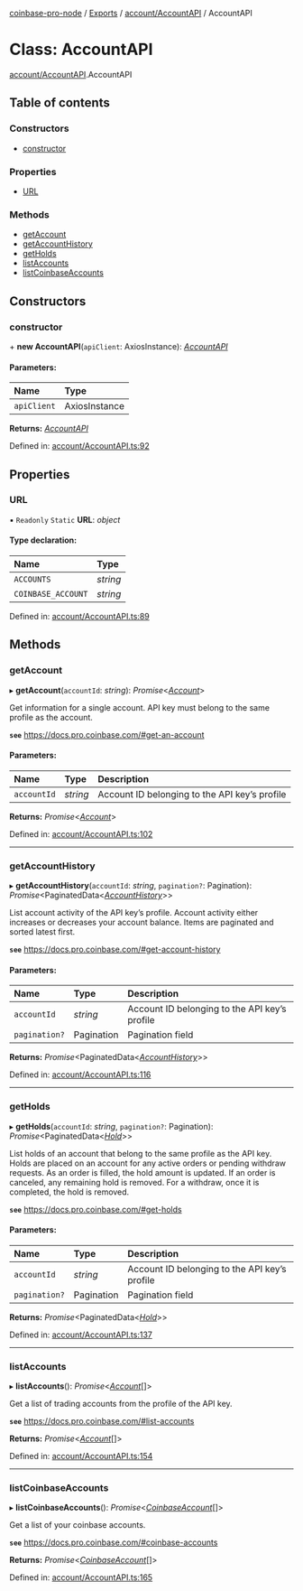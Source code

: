 [coinbase-pro-node](../README.md) / [Exports](../modules.md) / [account/AccountAPI](../modules/account_accountapi.md) / AccountAPI

# Class: AccountAPI

[account/AccountAPI](../modules/account_accountapi.md).AccountAPI

## Table of contents

### Constructors

- [constructor](account_accountapi.accountapi.md#constructor)

### Properties

- [URL](account_accountapi.accountapi.md#url)

### Methods

- [getAccount](account_accountapi.accountapi.md#getaccount)
- [getAccountHistory](account_accountapi.accountapi.md#getaccounthistory)
- [getHolds](account_accountapi.accountapi.md#getholds)
- [listAccounts](account_accountapi.accountapi.md#listaccounts)
- [listCoinbaseAccounts](account_accountapi.accountapi.md#listcoinbaseaccounts)

## Constructors

### constructor

\+ **new AccountAPI**(`apiClient`: AxiosInstance): [_AccountAPI_](account_accountapi.accountapi.md)

#### Parameters:

| Name        | Type          |
| :---------- | :------------ |
| `apiClient` | AxiosInstance |

**Returns:** [_AccountAPI_](account_accountapi.accountapi.md)

Defined in: [account/AccountAPI.ts:92](https://github.com/bennycode/coinbase-pro-node/blob/845b71d/src/account/AccountAPI.ts#L92)

## Properties

### URL

▪ `Readonly` `Static` **URL**: _object_

#### Type declaration:

| Name               | Type     |
| :----------------- | :------- |
| `ACCOUNTS`         | _string_ |
| `COINBASE_ACCOUNT` | _string_ |

Defined in: [account/AccountAPI.ts:89](https://github.com/bennycode/coinbase-pro-node/blob/845b71d/src/account/AccountAPI.ts#L89)

## Methods

### getAccount

▸ **getAccount**(`accountId`: _string_): _Promise_<[_Account_](../interfaces/account_accountapi.account.md)\>

Get information for a single account. API key must belong to the same profile as the account.

**`see`** https://docs.pro.coinbase.com/#get-an-account

#### Parameters:

| Name        | Type     | Description                                   |
| :---------- | :------- | :-------------------------------------------- |
| `accountId` | _string_ | Account ID belonging to the API key’s profile |

**Returns:** _Promise_<[_Account_](../interfaces/account_accountapi.account.md)\>

Defined in: [account/AccountAPI.ts:102](https://github.com/bennycode/coinbase-pro-node/blob/845b71d/src/account/AccountAPI.ts#L102)

---

### getAccountHistory

▸ **getAccountHistory**(`accountId`: _string_, `pagination?`: Pagination): _Promise_<PaginatedData<[_AccountHistory_](../interfaces/account_accountapi.accounthistory.md)\>\>

List account activity of the API key’s profile. Account activity either increases or decreases your account balance. Items are paginated and sorted latest first.

**`see`** https://docs.pro.coinbase.com/#get-account-history

#### Parameters:

| Name          | Type       | Description                                   |
| :------------ | :--------- | :-------------------------------------------- |
| `accountId`   | _string_   | Account ID belonging to the API key’s profile |
| `pagination?` | Pagination | Pagination field                              |

**Returns:** _Promise_<PaginatedData<[_AccountHistory_](../interfaces/account_accountapi.accounthistory.md)\>\>

Defined in: [account/AccountAPI.ts:116](https://github.com/bennycode/coinbase-pro-node/blob/845b71d/src/account/AccountAPI.ts#L116)

---

### getHolds

▸ **getHolds**(`accountId`: _string_, `pagination?`: Pagination): _Promise_<PaginatedData<[_Hold_](../interfaces/account_accountapi.hold.md)\>\>

List holds of an account that belong to the same profile as the API key. Holds are placed on an account for any active orders or pending withdraw requests. As an order is filled, the hold amount is updated. If an order is canceled, any remaining hold is removed. For a withdraw, once it is completed, the hold is removed.

**`see`** https://docs.pro.coinbase.com/#get-holds

#### Parameters:

| Name          | Type       | Description                                   |
| :------------ | :--------- | :-------------------------------------------- |
| `accountId`   | _string_   | Account ID belonging to the API key’s profile |
| `pagination?` | Pagination | Pagination field                              |

**Returns:** _Promise_<PaginatedData<[_Hold_](../interfaces/account_accountapi.hold.md)\>\>

Defined in: [account/AccountAPI.ts:137](https://github.com/bennycode/coinbase-pro-node/blob/845b71d/src/account/AccountAPI.ts#L137)

---

### listAccounts

▸ **listAccounts**(): _Promise_<[_Account_](../interfaces/account_accountapi.account.md)[]\>

Get a list of trading accounts from the profile of the API key.

**`see`** https://docs.pro.coinbase.com/#list-accounts

**Returns:** _Promise_<[_Account_](../interfaces/account_accountapi.account.md)[]\>

Defined in: [account/AccountAPI.ts:154](https://github.com/bennycode/coinbase-pro-node/blob/845b71d/src/account/AccountAPI.ts#L154)

---

### listCoinbaseAccounts

▸ **listCoinbaseAccounts**(): _Promise_<[_CoinbaseAccount_](../interfaces/account_accountapi.coinbaseaccount.md)[]\>

Get a list of your coinbase accounts.

**`see`** https://docs.pro.coinbase.com/#coinbase-accounts

**Returns:** _Promise_<[_CoinbaseAccount_](../interfaces/account_accountapi.coinbaseaccount.md)[]\>

Defined in: [account/AccountAPI.ts:165](https://github.com/bennycode/coinbase-pro-node/blob/845b71d/src/account/AccountAPI.ts#L165)
